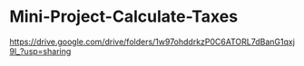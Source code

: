 # Mini-Project-Calculate-Taxes
https://drive.google.com/drive/folders/1w97ohddrkzP0C6ATORL7dBanG1qxj9l_?usp=sharing
